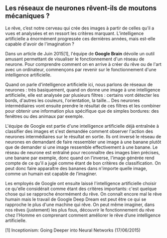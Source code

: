 ## Les réseaux de neurones rêvent-ils de moutons mécaniques ?

Le rêve, c’est notre cerveau qui crée des images à partir de celles qu’il a vues et analysées et en ressort les critères marquant. L’intelligence artificielle a énormément progressée ces dernières années, mais est-elle capable d'avoir de l'imagination ?

Dans un article de Juin 2015[1], l'équipe de **Google Brain** dévoile un outil amusant permettant de visualiser le fonctionnement d'un réseau de neurone. Pour comprendre comment on en arrive à créer du rêve ou de l'art avec un ordinateur, commençons par revenir sur le fonctionnement d'une intelligence artificielle.

Quand on parle d'intelligence artificielle ici, nous parlons de réseaux de neurones : très basiquement, quand on donne une image à une intelligence artificielle, elle est analysée par plusieurs filtres : certains vont détecter les bords, d'autres les couleurs, l'orientation, la taille... Des neurones intermédiaires vont ensuite prendre le résultat de ces filtres et les combiner pour obtenir une information plus spécifique que de simples bordures: des fenêtres ou des animaux par exemple.

L'équipe de Google est partie d'une intelligence artificielle déjà entraînée à classifier des images et s'est demandée comment observer l'action des neurones intermédiaires sur le résultat en sortie. Ils ont inversé le réseau de neurones en demandant de faire ressembler une image à une banane plutôt que de demander si une image ressemble effectivement à une banane. Le réseau de neurone est entraîné pour reconnaître des images bien précises, une banane par exemple, donc quand on l'inverse, l'image générée rend compte de ce qu'il a jugé comme étant de bon critères de classification. On peut donc faire apparaître des bananes dans n'importe quelle image, comme un humain est capable de l’imaginer.

Les employés de Google ont ensuite laissé l'intelligence artificielle choisir ce qu'elle considérait comme étant des critères importants: c'est quelque chose qui se rapproche énormément du rêve. On connaît encore mal le rêve humain mais le travail de Google Deep Dream est peut être ce qui se rapproche le plus d'une machine qui rêve. On peut même imaginer, dans nos rêves (justement) les plus fous, découvrir le fonctionnement du rêve chez l'Homme en comprenant comment améliorer le rêve d’une intelligence artificielle.

[1] Inceptionism: Going Deeper into Neural Networks (17/06/2015)
